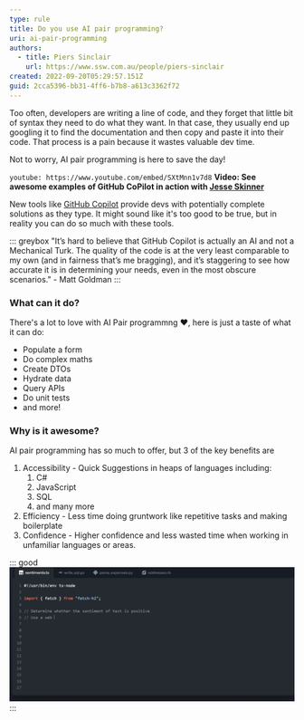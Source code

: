 ```yaml
---
type: rule
title: Do you use AI pair programming?
uri: ai-pair-programming
authors:
  - title: Piers Sinclair
    url: https://www.ssw.com.au/people/piers-sinclair
created: 2022-09-20T05:29:57.151Z
guid: 2cca5396-bb31-4ff6-b7b8-a613c3362f72
---
```

Too often, developers are writing a line of code, and they forget that little bit of syntax they need to do what they want. In that case, they usually end up googling it to find the documentation and then copy and paste it into their code. That process is a pain because it wastes valuable dev time. 

Not to worry, AI pair programming is here to save the day! 
            
<!--endintro-->

`youtube: https://www.youtube.com/embed/SXtMnn1v7d8`
**Video: See awesome examples of GitHub CoPilot in action with [Jesse Skinner](https://www.youtube.com/c/CodingwithJesse/featured)**

New tools like [GitHub Copilot](https://github.com/features/copilot) provide devs with potentially complete solutions as they type. It might sound like it's too good to be true, but in reality you can do so much with these tools.

::: greybox
"It’s hard to believe that GitHub Copilot is actually an AI and not a Mechanical Turk. The quality of the code is at the very least comparable to my own (and in fairness that’s me bragging), and it’s staggering to see how accurate it is in determining your needs, even in the most obscure scenarios." - Matt Goldman
:::

### What can it do?
There's a lot to love with AI Pair programmng ❤️, here is just a taste of what it can do:
* Populate a form
* Do complex maths
* Create DTOs
* Hydrate data
* Query APIs
* Do unit tests
* and more!

### Why is it awesome?
AI pair programming has so much to offer, but 3 of the key benefits are

1. Accessibility - Quick Suggestions in heaps of languages including:
    1. C#
    2. JavaScript
    3. SQL
    4. and many more
2. Efficiency - Less time doing gruntwork like repetitive tasks and making boilerplate
3. Confidence - Higher confidence and less wasted time when working in unfamiliar languages or areas.  

::: good
![Figure: Good example - GitHub Copilot saves you oodles of time!](ThePowerOfCopilot.gif)
:::
